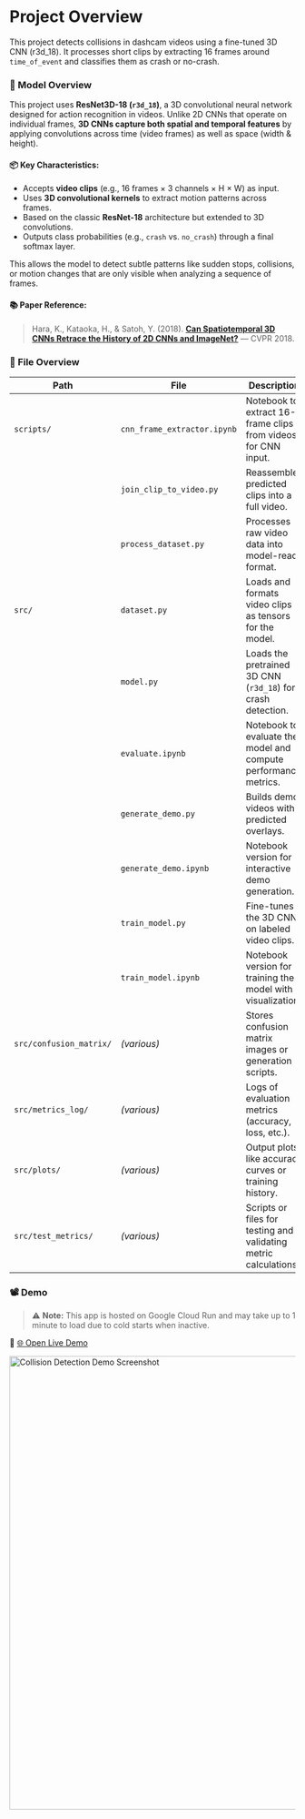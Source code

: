 # Project Overview

This project detects collisions in dashcam videos using a fine-tuned 3D CNN (r3d_18). It processes short clips by extracting 16 frames around ```time_of_event``` and classifies them as crash or no-crash.

### 🧠 Model Overview

This project uses **ResNet3D-18 (`r3d_18`)**, a 3D convolutional neural network designed for action recognition in videos. Unlike 2D CNNs that operate on individual frames, **3D CNNs capture both spatial and temporal features** by applying convolutions across time (video frames) as well as space (width & height).

#### 📦 Key Characteristics:
- Accepts **video clips** (e.g., 16 frames × 3 channels × H × W) as input.
- Uses **3D convolutional kernels** to extract motion patterns across frames.
- Based on the classic **ResNet-18** architecture but extended to 3D convolutions.
- Outputs class probabilities (e.g., `crash` vs. `no_crash`) through a final softmax layer.

This allows the model to detect subtle patterns like sudden stops, collisions, or motion changes that are only visible when analyzing a sequence of frames.

#### 📚 Paper Reference:
> Hara, K., Kataoka, H., & Satoh, Y. (2018). [**Can Spatiotemporal 3D CNNs Retrace the History of 2D CNNs and ImageNet?**](https://arxiv.org/abs/1711.11248) — CVPR 2018.


### 📁 File Overview

| Path                         | File                          | Description                                                                |
|------------------------------|-------------------------------|----------------------------------------------------------------------------|
| `scripts/`                   | `cnn_frame_extractor.ipynb`   | Notebook to extract 16-frame clips from videos for CNN input.              |
|                              | `join_clip_to_video.py`       | Reassembles predicted clips into a full video.                             |
|                              | `process_dataset.py`          | Processes raw video data into model-ready format.                          |
| `src/`                       | `dataset.py`                  | Loads and formats video clips as tensors for the model.                    |
|                              | `model.py`                    | Loads the pretrained 3D CNN (`r3d_18`) for crash detection.                |
|                              | `evaluate.ipynb`              | Notebook to evaluate the model and compute performance metrics.            |
|                              | `generate_demo.py`            | Builds demo videos with predicted overlays.                                |
|                              | `generate_demo.ipynb`         | Notebook version for interactive demo generation.                          |
|                              | `train_model.py`              | Fine-tunes the 3D CNN on labeled video clips.                              |
|                              | `train_model.ipynb`           | Notebook version for training the model with visualization.                |
| `src/confusion_matrix/`      | *(various)*                   | Stores confusion matrix images or generation scripts.                      |
| `src/metrics_log/`           | *(various)*                   | Logs of evaluation metrics (accuracy, loss, etc.).                         |
| `src/plots/`                 | *(various)*                   | Output plots like accuracy curves or training history.                     |
| `src/test_metrics/`          | *(various)*                   | Scripts or files for testing and validating metric calculations.           |

### 📽️ Demo

> ⚠️ **Note:** This app is hosted on Google Cloud Run and may take up to 1 minute to load due to cold starts when inactive.

🔗 [🌐 Open Live Demo](https://collision-detection-1035539878985.us-central1.run.app/)

<img width="975" height="797" alt="Collision Detection Demo Screenshot" src="https://github.com/user-attachments/assets/030c8bd9-2d64-48ab-bc0a-67e72913f3a7" />


